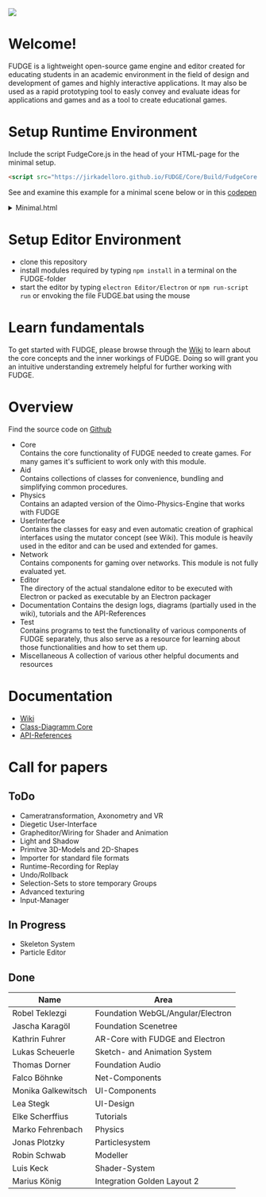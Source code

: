 <img src="https://jirkadelloro.github.io/FUDGE/Miscellaneous/Logo/FudgeLogoText.png" onload="document.querySelector('h1').style.visibility='hidden'"/>

# Welcome!
FUDGE is a lightweight open-source game engine and editor created for educating students in an academic environment in the field of design and development of games and highly interactive applications. It may also be used as a rapid prototyping tool to easly convey and evaluate ideas for applications and games and as a tool to create educational games.

# Setup Runtime Environment
Include the script FudgeCore.js in the head of your HTML-page for the minimal setup.  
```html 
<script src="https://jirkadelloro.github.io/FUDGE/Core/Build/FudgeCore.js"></script>
```
See and examine this example for a minimal scene below or in this [codepen](https://codepen.io/JirkaDellOro/pen/VwzveRP)
<details>
<summary>Minimal.html</summary>
<pre>
<html>
<head>
  <script src="https://jirkadelloro.github.io/FUDGE/Core/Build/FudgeCore.js"></script>
  <script>
    window.addEventListener("load", start); // call start when load completed

    function start() {
      let ƒ = FudgeCore;
      let mesh = new ƒ.MeshQuad("Quad"); // create a simple mesh representing a square
      let material = new ƒ.Material("Texture", FudgeCore.ShaderTexture); // create a material with the default texture for testing

      let node = new ƒ.Node(); // create a node as the scene graph
      node.addComponent(new ƒ.ComponentMesh(mesh)); // refer the mesh to the node
      node.addComponent(new ƒ.ComponentMaterial(material)); // refer the material to the node

      let cmpCamera = new ƒ.ComponentCamera(); // setup a camera
      cmpCamera.mtxPivot.translateZ(2); // move the camera forward
      cmpCamera.mtxPivot.rotateY(180); // and turn it around so it looks back toward the node

      let viewport = new ƒ.Viewport(); // create a viewport to manage rendering of the graph to the canvas via the camera
      viewport.initialize("Viewport", node, cmpCamera, document.querySelector("canvas"));

      viewport.draw(); // render
    }
  </script>
</head>

<body>
  <canvas></canvas>
</body>
</html>
</pre>
</details>

# Setup Editor Environment
- clone this repository
- install modules required by typing `npm install` in a terminal on the FUDGE-folder
- start the editor by typing `electron Editor/Electron` or `npm run-script run` or envoking the file FUDGE.bat using the mouse 

# Learn fundamentals
To get started with FUDGE, please browse through the [Wiki](https://github.com/JirkaDellOro/FUDGE/wiki) to learn about the core concepts and the inner workings of FUDGE. Doing so will grant you an intuitive understanding extremely helpful for further working with FUDGE.

# Overview
Find the source code on [Github](https://github.com/JirkaDellOro)  
- Core  
Contains the core functionality of FUDGE needed to create games. For many games it's sufficient to work only with this module.
- Aid  
Contains collections of classes for convenience, bundling and simplifying common procedures.
- Physics  
Contains an adapted version of the Oimo-Physics-Engine that works with FUDGE  
- UserInterface  
Contains the classes for easy and even automatic creation of graphical interfaces using the mutator concept (see Wiki). This module is heavily used in the editor and can be used and extended for games.
- Network  
Contains components for gaming over networks. This module is not fully evaluated yet.
- Editor  
The directory of the actual standalone editor to be executed with Electron or packed as executable by an Electron packager
- Documentation
Contains the design logs, diagrams (partially used in the wiki), tutorials and the API-References
- Test  
Contains programs to test the functionality of various components of FUDGE separately, thus also serve as a resource for learning about those functionalities and how to set them up.
- Miscellaneous	
A collection of various other helpful documents and resources

# Documentation
- [Wiki](https://github.com/JirkaDellOro/FUDGE/wiki)  
- [Class-Diagramm Core](https://raw.githubusercontent.com/JirkaDellOro/FUDGE/development/Documentation/Design/Core.svg)  
- [API-References](https://JirkaDellOro.github.io/FUDGE/Documentation/Reference)  

# Call for papers
## ToDo
- Cameratransformation, Axonometry and VR
- Diegetic User-Interface
- Grapheditor/Wiring for Shader and Animation
- Light and Shadow
- Primitve 3D-Models and 2D-Shapes 
- Importer for standard file formats
- Runtime-Recording for Replay
- Undo/Rollback
- Selection-Sets to store temporary Groups
- Advanced texturing
- Input-Manager  
## In Progress
- Skeleton System
- Particle Editor
## Done  

| Name               | Area                              |
|--------------------|-----------------------------------|
| Robel Teklezgi     | Foundation WebGL/Angular/Electron |
| Jascha Karagöl     | Foundation Scenetree              |
| Kathrin Fuhrer     | AR-Core with FUDGE and Electron   |
| Lukas Scheuerle    | Sketch- and Animation System      |
| Thomas Dorner      | Foundation Audio                  |
| Falco Böhnke       | Net-Components                    |
| Monika Galkewitsch | UI-Components                     |
| Lea Stegk          | UI-Design                         |
| Elke Scherffius    | Tutorials                         |
| Marko Fehrenbach   | Physics                           |
| Jonas Plotzky      | Particlesystem                    |
| Robin Schwab       | Modeller                          |
| Luis Keck          | Shader-System                     |
| Marius König       | Integration Golden Layout 2       |
